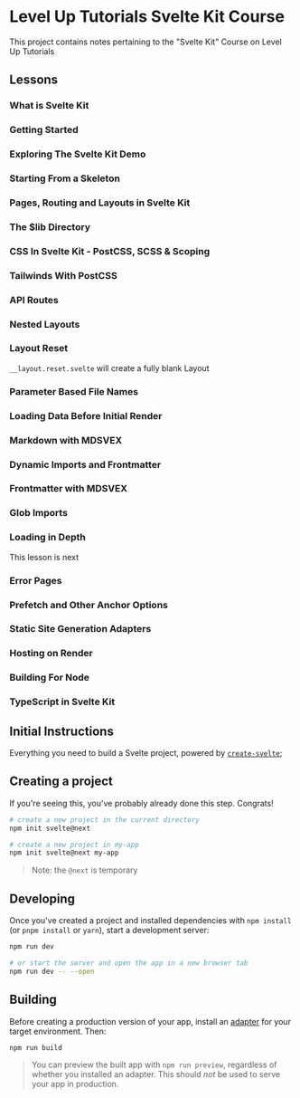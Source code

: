 # Level Up Tutorials Svelte Kit Course

This project contains notes pertaining to the "Svelte Kit" Course on Level Up Tutorials

## Lessons

### What is Svelte Kit

### Getting Started

### Exploring The Svelte Kit Demo

### Starting From a Skeleton

### Pages, Routing and Layouts in Svelte Kit

### The $lib Directory

### CSS In Svelte Kit - PostCSS, SCSS & Scoping

### Tailwinds With PostCSS

### API Routes

### Nested Layouts

### Layout Reset

`__layout.reset.svelte` will create a fully blank Layout

### Parameter Based File Names

### Loading Data Before Initial Render

### Markdown with MDSVEX

### Dynamic Imports and Frontmatter

### Frontmatter with MDSVEX

### Glob Imports

### Loading in Depth

This lesson is next

### Error Pages

### Prefetch and Other Anchor Options

### Static Site Generation Adapters

### Hosting on Render

### Building For Node

### TypeScript in Svelte Kit

## Initial Instructions

Everything you need to build a Svelte project, powered by [`create-svelte`](https://github.com/sveltejs/kit/tree/master/packages/create-svelte);

## Creating a project

If you're seeing this, you've probably already done this step. Congrats!

```bash
# create a new project in the current directory
npm init svelte@next

# create a new project in my-app
npm init svelte@next my-app
```

> Note: the `@next` is temporary

## Developing

Once you've created a project and installed dependencies with `npm install` (or `pnpm install` or `yarn`), start a development server:

```bash
npm run dev

# or start the server and open the app in a new browser tab
npm run dev -- --open
```

## Building

Before creating a production version of your app, install an [adapter](https://kit.svelte.dev/docs#adapters) for your target environment. Then:

```bash
npm run build
```

> You can preview the built app with `npm run preview`, regardless of whether you installed an adapter. This should _not_ be used to serve your app in production.
